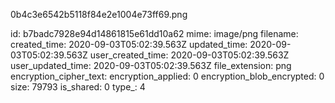 0b4c3e6542b5118f84e2e1004e73ff69.png

id: b7badc7928e94d14861815e61dd10a62
mime: image/png
filename: 
created_time: 2020-09-03T05:02:39.563Z
updated_time: 2020-09-03T05:02:39.563Z
user_created_time: 2020-09-03T05:02:39.563Z
user_updated_time: 2020-09-03T05:02:39.563Z
file_extension: png
encryption_cipher_text: 
encryption_applied: 0
encryption_blob_encrypted: 0
size: 79793
is_shared: 0
type_: 4